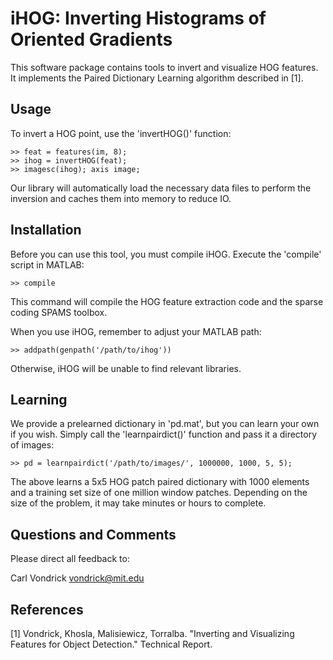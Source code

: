 iHOG: Inverting Histograms of Oriented Gradients
================================================

This software package contains tools to invert and visualize HOG features.
It implements the Paired Dictionary Learning algorithm described in [1].

Usage
-----

To invert a HOG point, use the 'invertHOG()' function:

    >> feat = features(im, 8);
    >> ihog = invertHOG(feat);
    >> imagesc(ihog); axis image;

Our library will automatically load the necessary data files to perform
the inversion and caches them into memory to reduce IO.

Installation
------------

Before you can use this tool, you must compile iHOG. Execute the 'compile'
script in MATLAB:

    >> compile

This command will compile the HOG feature extraction code and the sparse coding
SPAMS toolbox.

When you use iHOG, remember to adjust your MATLAB path:

    >> addpath(genpath('/path/to/ihog'))

Otherwise, iHOG will be unable to find relevant libraries.

Learning
--------

We provide a prelearned dictionary in 'pd.mat', but you can learn your own if
you wish. Simply call the 'learnpairdict()' function and pass it a directory of
images:

    >> pd = learnpairdict('/path/to/images/', 1000000, 1000, 5, 5);

The above learns a 5x5 HOG patch paired dictionary with 1000 elements and a training
set size of one million window patches. Depending on the size of the problem, it may
take minutes or hours to complete.

Questions and Comments
----------------------

Please direct all feedback to:

Carl Vondrick
vondrick@mit.edu

References
----------

[1] Vondrick, Khosla, Malisiewicz, Torralba. "Inverting and Visualizing
Features for Object Detection." Technical Report.
